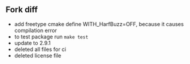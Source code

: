 ## Fork diff

- add freetype cmake define WITH_HarfBuzz=OFF, because it causes compilation error
- to test package run `make test`
- update to 2.9.1
- deleted all files for ci
- deleted license file
